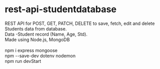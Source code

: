 # rest-api-studentdatabase
REST API for POST, GET, PATCH, DELETE to save, fetch, edit and delete Students data from database.  <br>
Data -Student record (Name, Age, Std). <br>
Made using Node.js, MongoDB <br><br>
npm i express mongoose <br>
npm --save-dev dotenv nodemon <br>
npm run devStart <br>

